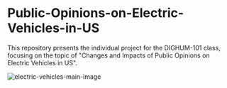 # Public-Opinions-on-Electric-Vehicles-in-US
This repository presents the individual project for the DIGHUM-101 class, focusing on the topic of "Changes and Impacts of Public Opinions on Electric Vehicles in US".

![electric-vehicles-main-image](https://github.com/Jennyw-108/Public-Opinions-on-Electric-Vehicles-in-US/assets/100659563/ccadf2fb-0239-4ace-a19e-7059e7f925eb)
